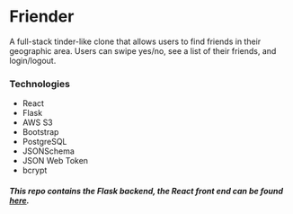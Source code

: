 # Friender

A full-stack tinder-like clone that allows users to find friends in their geographic area. Users can swipe yes/no, see a list of their friends, and login/logout.

### Technologies
- React
- Flask
- AWS S3
- Bootstrap
- PostgreSQL
- JSONSchema
- JSON Web Token
- bcrypt

##### This repo contains the Flask backend, the React front end can be found <a href="https://github.com/celestekilgore/friender-frontend">here</a>.

<!-- ### Live Demo
- Here is a live demo of <a href="">Friender</a> -->
